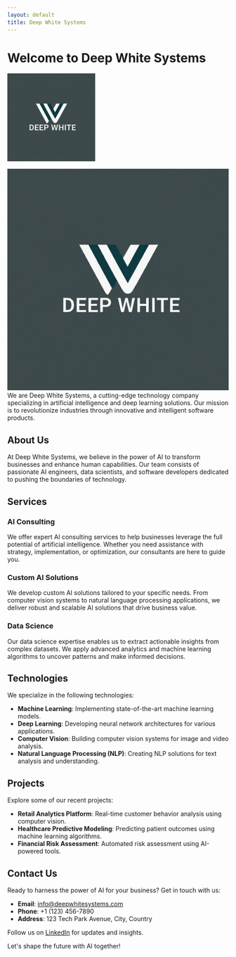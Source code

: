 ```yaml
---
layout: default
title: Deep White Systems
---
```

# Welcome to Deep White Systems

<!-- Adjust the size of the logo using HTML -->
<img src="/DeepWhitelogo.png" alt="Deep White Systems Logo" width="200" height="auto">

![Deep White Systems Logo](/DeepWhitelogo.png)
We are Deep White Systems, a cutting-edge technology company specializing in artificial intelligence and deep learning solutions. Our mission is to revolutionize industries through innovative and intelligent software products.

## About Us

At Deep White Systems, we believe in the power of AI to transform businesses and enhance human capabilities. Our team consists of passionate AI engineers, data scientists, and software developers dedicated to pushing the boundaries of technology.

## Services

### AI Consulting

We offer expert AI consulting services to help businesses leverage the full potential of artificial intelligence. Whether you need assistance with strategy, implementation, or optimization, our consultants are here to guide you.

### Custom AI Solutions

We develop custom AI solutions tailored to your specific needs. From computer vision systems to natural language processing applications, we deliver robust and scalable AI solutions that drive business value.

### Data Science

Our data science expertise enables us to extract actionable insights from complex datasets. We apply advanced analytics and machine learning algorithms to uncover patterns and make informed decisions.

## Technologies

We specialize in the following technologies:

- **Machine Learning**: Implementing state-of-the-art machine learning models.
- **Deep Learning**: Developing neural network architectures for various applications.
- **Computer Vision**: Building computer vision systems for image and video analysis.
- **Natural Language Processing (NLP)**: Creating NLP solutions for text analysis and understanding.

## Projects

Explore some of our recent projects:

- **Retail Analytics Platform**: Real-time customer behavior analysis using computer vision.
- **Healthcare Predictive Modeling**: Predicting patient outcomes using machine learning algorithms.
- **Financial Risk Assessment**: Automated risk assessment using AI-powered tools.

## Contact Us

Ready to harness the power of AI for your business? Get in touch with us:

- **Email**: info@deepwhitesystems.com
- **Phone**: +1 (123) 456-7890
- **Address**: 123 Tech Park Avenue, City, Country

Follow us on [LinkedIn](https://www.linkedin.com/deepwhitesystems) for updates and insights.

Let's shape the future with AI together!
